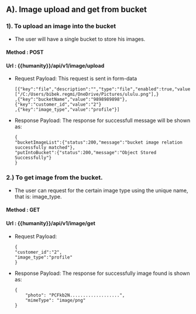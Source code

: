## A). Image upload and get from bucket

### 1). To upload an image into the bucket
- The user will have a single bucket to store his images.
#### Method : POST
#### Url : {{humanity}}/api/v1/image/upload

- Request Payload: This request is sent in form-data
    ```
    [{"key":"file","description":"","type":"file","enabled":true,"value":["/C:/Users/bibek.regmi/OneDrive/Pictures/ululu.png"],}
    ,{"key":"bucketName","value":"9898989898"},{"key":"customer_id","value":"2"}
    ,{"key":"image_type","value":"profile"}]
    ```

- Response Payload: The response for successfull message will be shown as:

    ```
    {
    "bucketImageList":{"status":200,"message":"bucket image relation successfully matched"},
    "putIntoBucket":{"status":200,"message":"Object Stored Successfully"}
    }
    ```


### 2.) To get image from the bucket.
- The user can request for the certain image type using the unique name, that is: image_type.
#### Method : GET
#### Url : {{humanity}}/api/v1/image/get

- Request Payload:
    ```
    {
    "customer_id":"2",
    "image_type":"profile"
    }
    ```

- Response Payload: The response for successfully image found is shown as:

    ```
    {
        "photo": "PCFkb2N...................",
        "mimeType": "image/png"
    }
    ```